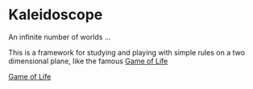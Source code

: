 # Kaleidoscope
An infinite number of worlds ...

This is a framework for studying and playing with simple rules on a two
dimensional plane, like the famous [Game of Life](https://en.wikipedia.org/wiki/Conway%27s_Game_of_Life)


[Game of Life](/mapa17/Kaleidoscope/images/version_1.png)
